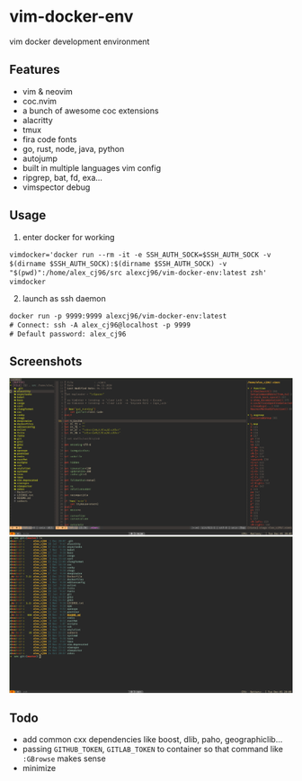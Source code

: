 # vim-docker-env

vim docker development environment

## Features

-   vim & neovim
-   coc.nvim
-   a bunch of awesome coc extensions
-   alacritty
-   tmux
-   fira code fonts
-   go, rust, node, java, python
-   autojump
-   built in multiple languages vim config
-   ripgrep, bat, fd, exa...
-   vimspector debug

## Usage

1. enter docker for working

```
vimdocker='docker run --rm -it -e SSH_AUTH_SOCK=$SSH_AUTH_SOCK -v $(dirname $SSH_AUTH_SOCK):$(dirname $SSH_AUTH_SOCK) -v "$(pwd)":/home/alex_cj96/src alexcj96/vim-docker-env:latest zsh'
vimdocker
```

2. launch as ssh daemon

```
docker run -p 9999:9999 alexcj96/vim-docker-env:latest
# Connect: ssh -A alex_cj96@localhost -p 9999
# Default password: alex_cj96
```

## Screenshots

![vim](./images/vim.png)
![ls](./images/ls.png)

## Todo

-   add common cxx dependencies like boost, dlib, paho, geographiclib...
-   passing `GITHUB_TOKEN`, `GITLAB_TOKEN` to container so that command like `:GBrowse` makes sense
-   minimize
